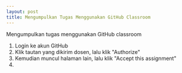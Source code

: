 ```yaml
---
layout: post
title: Mengumpulkan Tugas Menggunakan GitHub Classroom
---
```

Mengumpulkan tugas menggunakan GitHub classroom


1. Login ke akun GitHub
2. Klik tautan yang dikirim dosen, lalu klik "Authorize"
3. Kemudian muncul halaman lain, lalu klik "Accept this assignment"
4. 
